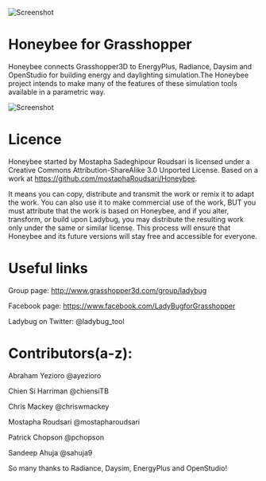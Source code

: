 ![Screenshot](http://api.ning.com/files/OsG-NixX39fgvBguMkfqhfQB8A6qoIOoishY-IJX5jjM5aTt7vHdO05*4SLN3rLPUVIksyARyzUIMt3w1gJPlWA3aO-DlMvQ/Merged_Icons_2.png?width=200)

Honeybee for Grasshopper
========================================
Honeybee connects Grasshopper3D to EnergyPlus, Radiance, Daysim and OpenStudio for building energy and daylighting simulation.The Honeybee project intends to make many of the features of these simulation tools available in a parametric way.

![Screenshot](http://api.ning.com/files/n6JmThHrsca01EgtclZq-1juc3rkqHwBRDnTZKSn2xbRbec6mv3mUXqgsEXLZoshKBGDh0V31b0HriMS0IwvAe1DSfuBLFL7/IBPSANYCPresentationLadybugHoneybee2.png?width=1200)

Licence
========================================
Honeybee started by Mostapha Sadeghipour Roudsari is licensed under a Creative Commons Attribution-ShareAlike 3.0 Unported License. Based on a work at https://github.com/mostaphaRoudsari/Honeybee.
	
It means you can copy, distribute and transmit the work or remix it to adapt the work. You can also use it to make commercial use of the work, BUT you must attribute that the work is based on Honeybee, and if you alter, transform, or build upon Ladybug, you may distribute the resulting work only under the same or similar license. This process will ensure that Honeybee and its future versions will stay free and accessible for everyone.

Useful links
========================================
Group page: http://www.grasshopper3d.com/group/ladybug

Facebook page: https://www.facebook.com/LadyBugforGrasshopper

Ladybug on Twitter: @ladybug_tool

Contributors(a-z):
========================================
Abraham Yezioro @ayezioro

Chien Si Harriman @chiensiTB

Chris Mackey @chriswmackey

Mostapha Roudsari @mostapharoudsari

Patrick Chopson @pchopson

Sandeep Ahuja @sahuja9


So many thanks to Radiance, Daysim, EnergyPlus and OpenStudio!
